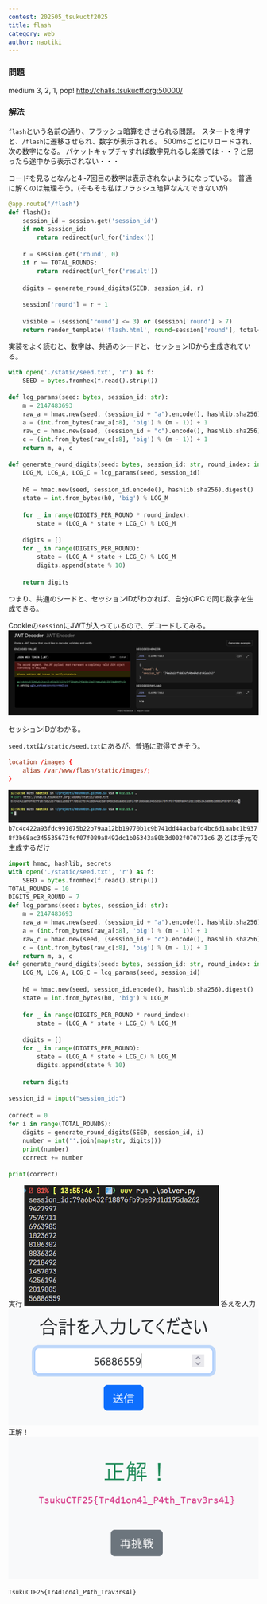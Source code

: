```yaml
---
contest: 202505_tsukuctf2025
title: flash
category: web
author: naotiki
---
```


### 問題
medium
3, 2, 1, pop!
http://challs.tsukuctf.org:50000/

### 解法
`flash`という名前の通り、フラッシュ暗算をさせられる問題。
スタートを押すと、`/flash`に遷移させられ、数字が表示される。
500msごとにリロードされ、次の数字になる。
パケットキャプチャすれば数字見れるし楽勝では・・？と思ったら途中から表示されない・・・

コードを見るとなんと4~7回目の数字は表示されないようになっている。
普通に解くのは無理そう。(そもそも私はフラッシュ暗算なんてできないが)
```py {15}
@app.route('/flash')
def flash():
    session_id = session.get('session_id')
    if not session_id:
        return redirect(url_for('index'))

    r = session.get('round', 0)
    if r >= TOTAL_ROUNDS:
        return redirect(url_for('result'))

    digits = generate_round_digits(SEED, session_id, r)

    session['round'] = r + 1

    visible = (session['round'] <= 3) or (session['round'] > 7)
    return render_template('flash.html', round=session['round'], total=TOTAL_ROUNDS, digits=digits, visible=visible)
```
実装をよく読むと、数字は、共通のシードと、セッションIDから生成されている。
```py
with open('./static/seed.txt', 'r') as f:
    SEED = bytes.fromhex(f.read().strip())

def lcg_params(seed: bytes, session_id: str):
    m = 2147483693
    raw_a = hmac.new(seed, (session_id + "a").encode(), hashlib.sha256).digest()
    a = (int.from_bytes(raw_a[:8], 'big') % (m - 1)) + 1
    raw_c = hmac.new(seed, (session_id + "c").encode(), hashlib.sha256).digest()
    c = (int.from_bytes(raw_c[:8], 'big') % (m - 1)) + 1
    return m, a, c

def generate_round_digits(seed: bytes, session_id: str, round_index: int):
    LCG_M, LCG_A, LCG_C = lcg_params(seed, session_id)

    h0 = hmac.new(seed, session_id.encode(), hashlib.sha256).digest()
    state = int.from_bytes(h0, 'big') % LCG_M

    for _ in range(DIGITS_PER_ROUND * round_index):
        state = (LCG_A * state + LCG_C) % LCG_M

    digits = []
    for _ in range(DIGITS_PER_ROUND):
        state = (LCG_A * state + LCG_C) % LCG_M
        digits.append(state % 10)

    return digits
```
つまり、共通のシードと、セッションIDがわかれば、自分のPCで同じ数字を生成できる。

Cookieの`session`にJWTが入っているので、デコードしてみる。
![alt text](./images/flush_jwt.png)

セッションIDがわかる。

`seed.txt`は`/static/seed.txt`にあるが、普通に取得できそう。
```conf
location /images {
    alias /var/www/flash/static/images/;
}
```
![alt text](./images/flush_seed.png)
`b7c4c422a93fdc991075b22b79aa12bb19770b1c9b741dd44acbafd4bc6d1aabc1b9378f3b68ac345535673fcf07f089a8492dc1b05343a80b3d002f070771c6`
あとは手元で生成するだけ
```python title=solver.py
import hmac, hashlib, secrets
with open('./static/seed.txt', 'r') as f:
    SEED = bytes.fromhex(f.read().strip())
TOTAL_ROUNDS = 10
DIGITS_PER_ROUND = 7
def lcg_params(seed: bytes, session_id: str):
    m = 2147483693
    raw_a = hmac.new(seed, (session_id + "a").encode(), hashlib.sha256).digest()
    a = (int.from_bytes(raw_a[:8], 'big') % (m - 1)) + 1
    raw_c = hmac.new(seed, (session_id + "c").encode(), hashlib.sha256).digest()
    c = (int.from_bytes(raw_c[:8], 'big') % (m - 1)) + 1
    return m, a, c
def generate_round_digits(seed: bytes, session_id: str, round_index: int):
    LCG_M, LCG_A, LCG_C = lcg_params(seed, session_id)

    h0 = hmac.new(seed, session_id.encode(), hashlib.sha256).digest()
    state = int.from_bytes(h0, 'big') % LCG_M

    for _ in range(DIGITS_PER_ROUND * round_index):
        state = (LCG_A * state + LCG_C) % LCG_M

    digits = []
    for _ in range(DIGITS_PER_ROUND):
        state = (LCG_A * state + LCG_C) % LCG_M
        digits.append(state % 10)

    return digits

session_id = input("session_id:")

correct = 0
for i in range(TOTAL_ROUNDS):
    digits = generate_round_digits(SEED, session_id, i)
    number = int(''.join(map(str, digits)))
    print(number)
    correct += number

print(correct)
```
実行
![alt text](./images/flush_solver.png)
答えを入力
![](./images/flush_input.png)
正解！
![alt text](./images/flush_flag.png)

`TsukuCTF25{Tr4d1on4l_P4th_Trav3rs4l}`